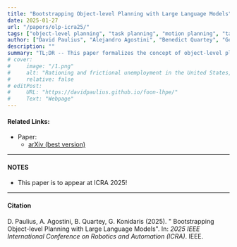 ```yaml
---
title: "Bootstrapping Object-level Planning with Large Language Models"
date: 2025-01-27
url: "/papers/olp-icra25/"
tags: ["object-level planning", "task planning", "motion planning", "task and motion planning", "large language models","LLM","robot simulation"]
author: ["David Paulius", "Alejandro Agostini", "Benedict Quartey", "George Konidaris"]
description: ""
summary: "TL;DR -- This paper formalizes the concept of object-level planning and discusses how this level of planning naturally integrates with large language models (LLM)."
# cover:
#     image: "/1.png"
#     alt: "Rationing and frictional unemployment in the United States, 1964–2009"
#     relative: false
# editPost:
#     URL: "https://davidpaulius.github.io/foon-lhpe/"
#     Text: "Webpage"
---
```


#### Related Links:

+ Paper:
  + [arXiv (best version)](https://arxiv.org/abs/2409.12262)

---

#### NOTES

+ This paper is to appear at ICRA 2025!

---

#### Citation

D. Paulius, A. Agostini, B. Quartey, G. Konidaris (2025). " Bootstrapping Object-level Planning with Large Language Models". In: *2025 IEEE International Conference on Robotics and Automation (ICRA)*. IEEE.

